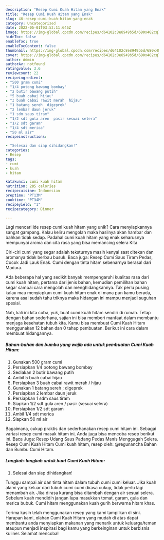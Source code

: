 ```yaml
---
description: "Resep Cumi Kuah Hitam yang Enak"
title: "Resep Cumi Kuah Hitam yang Enak"
slug: 46-resep-cumi-kuah-hitam-yang-enak
category: Uncategorized
date: 2022-05-01T03:52:11.645Z
image: https://img-global.cpcdn.com/recipes/d64102c8e8949b5d/680x482cq70/cumi-kuah-hitam-foto-resep-utama.jpg
hideToc: false
enableToc: true
enableTocContent: false
thumbnail: https://img-global.cpcdn.com/recipes/d64102c8e8949b5d/680x482cq70/cumi-kuah-hitam-foto-resep-utama.jpg
cover: https://img-global.cpcdn.com/recipes/d64102c8e8949b5d/680x482cq70/cumi-kuah-hitam-foto-resep-utama.jpg
author: Admin
authorAv: notfound
ratingvalue: 3.6
reviewcount: 22
recipeingredient:
- "500 gram cumi"
- "1/4 potong bawang bombay"
- "2 butir bawang putih"
- "5 buah cabai hijau"
- "3 buah cabai rawit merah  hijau"
- "1 batang sereh  digeprek"
- "2 lembar daun jeruk"
- "1 sdm saus tiram"
- "1/2 sdt gula aren  pasir sesuai selera"
- "1/2 sdt garam"
- "1/4 sdt merica"
- "50 ml air"
recipeinstructions:

- "Selesai dan siap dihidangkan!"
categories:
- Resep
tags:
- cumi
- kuah
- hitam

katakunci: cumi kuah hitam 
nutrition: 285 calories
recipecuisine: Indonesian
preptime: "PT13M"
cooktime: "PT34M"
recipeyield: "1"
recipecategory: Dinner

---
```





Lagi mencari ide resep cumi kuah hitam yang unik? Cara menyiapkannya sangat gampang. Kalau keliru mengolah maka hasilnya akan hambar dan bahkan tidak sedap. Padahal cumi kuah hitam yang enak seharusnya mempunyai aroma dan cita rasa yang bisa memancing selera Kita.





Ciri-ciri cumi yang segar adalah teksturnya masih kenyal saat ditekan dan aromanya tidak berbau busuk. Baca juga: Resep Cumi Saus Tiram Pedas, Cocok Jadi Lauk Enak. Cumi dengan tinta hitam sebenarnya berasal dari Madura.

Ada beberapa hal yang sedikit banyak mempengaruhi kualitas rasa dari cumi kuah hitam, pertama dari jenis bahan, kemudian pemilihan bahan segar sampai cara mengolah dan menghidangkannya. Tak perlu pusing kalau mau menyiapkan cumi kuah hitam enak di mana pun kamu berada, karena asal sudah tahu triknya maka hidangan ini mampu menjadi suguhan spesial.






Nah, kali ini kita coba, yuk, buat cumi kuah hitam sendiri di rumah. Tetap dengan bahan sederhana, sajian ini bisa memberi manfaat dalam membantu menjaga kesehatan tubuh kita. Kamu bisa membuat Cumi Kuah Hitam menggunakan 12 bahan dan 0 tahap pembuatan. Berikut ini cara dalam membuat hidangannya.

<!--inarticleads1-->

##### Bahan-bahan dan bumbu yang wajib ada untuk pembuatan Cumi Kuah Hitam:

1. Gunakan 500 gram cumi
1. Persiapkan 1/4 potong bawang bombay
1. Sediakan 2 butir bawang putih
1. Ambil 5 buah cabai hijau
1. Persiapkan 3 buah cabai rawit merah / hijau
1. Gunakan 1 batang sereh ; digeprek
1. Persiapkan 2 lembar daun jeruk
1. Persiapkan 1 sdm saus tiram
1. Siapkan 1/2 sdt gula aren / pasir (sesuai selera)
1. Persiapkan 1/2 sdt garam
1. Ambil 1/4 sdt merica
1. Siapkan 50 ml air


Bagaimana, cukup praktis dan sederhanakan resep cumi hitam ini. Sebagai variasi resep cumi masak hitam ini, Anda juga bisa mencoba resep berikut ini. Baca Juga: Resep Udang Saus Padang Pedas Manis Menggugah Selera. Resep Cumi Kuah Hitam Cumi kuah hitam, resep oleh: @regunancha Bahan dan Bumbu Cumi Hitam. 

<!--inarticleads2-->

##### Langkah-langkah untuk buat Cumi Kuah Hitam:


1. Selesai dan siap dihidangkan!

Tunggu sampai air dan tinta hitam dalam tubuh cumi cumi keluar. Jika kuah alami yang keluar dari tubuh cumi cumi dirasa cukup, tidak perlu lagi menambah air. Jika dirasa kurang bisa ditambah dengan air sesuai selera. Sebelum kuah mendidih jangan lupa masukkan tomat, garam, gula dan merica bubuk. Cumi hitam menggunakan kuah gurih berwarna hitam khas. 

Terima kasih telah menggunakan resep yang kami tampilkan di sini. Harapan kami, olahan Cumi Kuah Hitam yang mudah di atas dapat membantu anda menyiapkan makanan yang menarik untuk keluarga/teman ataupun menjadi inspirasi bagi kamu yang berkeinginan untuk berbisnis kuliner. Selamat mencoba!
